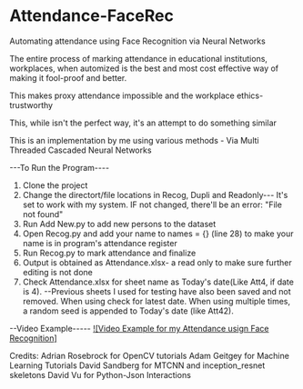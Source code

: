 # Attendance-FaceRec
Automating attendance using Face Recognition via Neural Networks 

The entire process of marking attendance in educational institutions, workplaces, when automized is the best and most cost effective way of making it fool-proof and better.

This makes proxy attendance impossible and the workplace ethics- trustworthy

This, while isn't the perfect way, it's an attempt to do something similar

This is an implementation by me using various methods - Via Multi Threaded Cascaded Neural Networks

---To Run the Program----

1) Clone the project
2) Change the directort/file locations in Recog, Dupli and Readonly--- It's set to work with my system. IF not changed, there'll be an error: "File not found"
3) Run Add New.py to add new persons to the dataset
4) Open Recog.py and add your name to  names = {} (line 28) to make your name is in program's attendance register
5) Run Recog.py to mark attendance and finalize
6) Output is obtained as Attendance.xlsx- a read only to make sure further editing is not done
7) Check Attendance.xlsx for sheet name as Today's date(Like Att4, if date is 4). --Previous sheets I used for testing have also been saved and not removed. When using check for latest date. When using multiple times, a random seed is appended to Today's date (like Att42). 






--Video Example-----
[![Video Example for my Attendance usign Face Recognition]](https://www.youtube.com/watch?v=Tl_zw6REpm4 "Face Recognition based Attendance System
")


Credits:
Adrian Rosebrock for OpenCV tutorials
Adam Geitgey for Machine Learning Tutorials
David Sandberg for MTCNN and inception_resnet skeletons
David Vu for Python-Json Interactions
